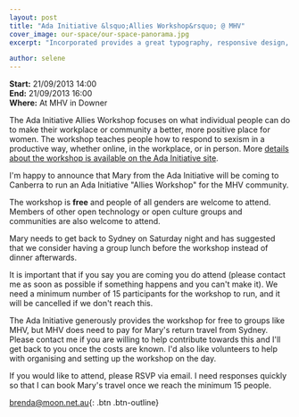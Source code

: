 ```yaml
---
layout: post
title: "Ada Initiative &lsquo;Allies Workshop&rsquo; @ MHV"
cover_image: our-space/our-space-panorama.jpg
excerpt: "Incorporated provides a great typography, responsive design, author details, semantic markup and more."

author: selene
---
```

**Start:** 21/09/2013 14:00<br>
**End:** 21/09/2013 16:00<br>
**Where:** At MHV in Downer

The Ada Initiative Allies Workshop focuses on what individual people can do to make their workplace or community a better, more positive place for women. The workshop teaches people how to respond to sexism in a productive way, whether online, in the workplace, or in person. More [details about the workshop is available on the Ada Initiative site](http://adainitiative.org/what-we-do/workshops-and-training).

I'm happy to announce that Mary from the Ada Initiative will be coming to Canberra to run an Ada Initiative "Allies Workshop" for the MHV community.

The workshop is **free** and people of all genders are welcome to attend. Members of other open technology or open culture groups and communities are also welcome to attend.

Mary needs to get back to Sydney on Saturday night and has suggested that we consider having a group lunch before the workshop instead of dinner afterwards.

It is important that if you say you are coming you do attend (please contact me as soon as possible if something happens and you can't make it). We need a minimum number of 15 participants for the workshop to run, and it will be cancelled if we don't reach this.

The Ada Initiative generously provides the workshop for free to groups like MHV, but MHV does need to pay for Mary's return travel from Sydney. Please contact me if you are willing to help contribute towards this and I'll get back to you once the costs are known. I'd also like volunteers to help with organising and setting up the workshop on the day.

If you would like to attend, please RSVP via email. I need responses quickly so that I can book Mary's travel once we reach the minimum 15 people.

[brenda@moon.net.au](mailto:brenda@moon.net.au){: .btn .btn-outline}